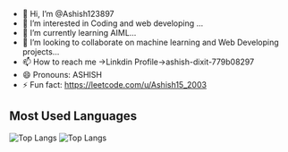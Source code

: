 - 👋 Hi, I’m @Ashish123897
- 👀 I’m interested in Coding and web developing ...
- 🌱 I’m currently learning AIML...
- 💞️ I’m looking to collaborate on machine learning and Web Developing projects...
- 📫 How to reach me ->Linkdin Profile->ashish-dixit-779b08297
- 😄 Pronouns: ASHISH
- ⚡ Fun fact: https://leetcode.com/u/Ashish15_2003
## Most Used Languages
![Top Langs](https://github-readme-stats.vercel.app/api/top-langs/?username=Ashish123897&layout=compact)
![Top Langs](https://github-readme-stats.vercel.app/api/top-langs/?username=Ashish123987&layout=compact&theme=dark)
